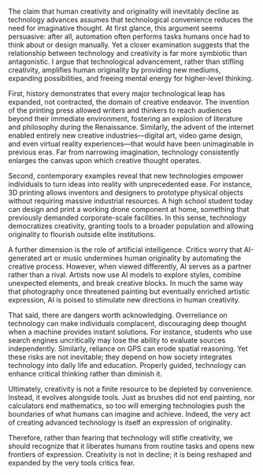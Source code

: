 The claim that human creativity and originality will inevitably decline as technology advances assumes that technological convenience reduces the need for imaginative thought. At first glance, this argument seems persuasive: after all, automation often performs tasks humans once had to think about or design manually. Yet a closer examination suggests that the relationship between technology and creativity is far more symbiotic than antagonistic. I argue that technological advancement, rather than stifling creativity, amplifies human originality by providing new mediums, expanding possibilities, and freeing mental energy for higher-level thinking.

First, history demonstrates that every major technological leap has expanded, not contracted, the domain of creative endeavor. The invention of the printing press allowed writers and thinkers to reach audiences beyond their immediate environment, fostering an explosion of literature and philosophy during the Renaissance. Similarly, the advent of the internet enabled entirely new creative industries—digital art, video game design, and even virtual reality experiences—that would have been unimaginable in previous eras. Far from narrowing imagination, technology consistently enlarges the canvas upon which creative thought operates.

Second, contemporary examples reveal that new technologies empower individuals to turn ideas into reality with unprecedented ease. For instance, 3D printing allows inventors and designers to prototype physical objects without requiring massive industrial resources. A high school student today can design and print a working drone component at home, something that previously demanded corporate-scale facilities. In this sense, technology democratizes creativity, granting tools to a broader population and allowing originality to flourish outside elite institutions.

A further dimension is the role of artificial intelligence. Critics worry that AI-generated art or music undermines human originality by automating the creative process. However, when viewed differently, AI serves as a partner rather than a rival. Artists now use AI models to explore styles, combine unexpected elements, and break creative blocks. In much the same way that photography once threatened painting but eventually enriched artistic expression, AI is poised to stimulate new directions in human creativity.

That said, there are dangers worth acknowledging. Overreliance on technology can make individuals complacent, discouraging deep thought when a machine provides instant solutions. For instance, students who use search engines uncritically may lose the ability to evaluate sources independently. Similarly, reliance on GPS can erode spatial reasoning. Yet these risks are not inevitable; they depend on how society integrates technology into daily life and education. Properly guided, technology can enhance critical thinking rather than diminish it.

Ultimately, creativity is not a finite resource to be depleted by convenience. Instead, it evolves alongside tools. Just as brushes did not end painting, nor calculators end mathematics, so too will emerging technologies push the boundaries of what humans can imagine and achieve. Indeed, the very act of creating advanced technology is itself an expression of originality.

Therefore, rather than fearing that technology will stifle creativity, we should recognize that it liberates humans from routine tasks and opens new frontiers of expression. Creativity is not in decline; it is being reshaped and expanded by the very tools critics fear.